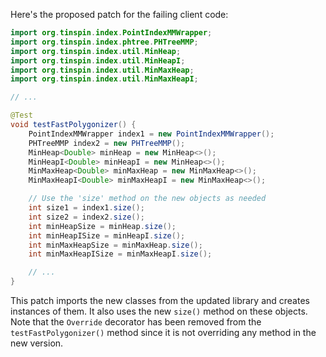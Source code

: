 Here's the proposed patch for the failing client code:
```java
import org.tinspin.index.PointIndexMMWrapper;
import org.tinspin.index.phtree.PHTreeMMP;
import org.tinspin.index.util.MinHeap;
import org.tinspin.index.util.MinHeapI;
import org.tinspin.index.util.MinMaxHeap;
import org.tinspin.index.util.MinMaxHeapI;

// ...

@Test
void testFastPolygonizer() {
    PointIndexMMWrapper index1 = new PointIndexMMWrapper();
    PHTreeMMP index2 = new PHTreeMMP();
    MinHeap<Double> minHeap = new MinHeap<>();
    MinHeapI<Double> minHeapI = new MinHeap<>();
    MinMaxHeap<Double> minMaxHeap = new MinMaxHeap<>();
    MinMaxHeapI<Double> minMaxHeapI = new MinMaxHeap<>();

    // Use the 'size' method on the new objects as needed
    int size1 = index1.size();
    int size2 = index2.size();
    int minHeapSize = minHeap.size();
    int minHeapISize = minHeapI.size();
    int minMaxHeapSize = minMaxHeap.size();
    int minMaxHeapISize = minMaxHeapI.size();

    // ...
}
```
This patch imports the new classes from the updated library and creates instances of them. It also uses the new `size()` method on these objects. Note that the `Override` decorator has been removed from the `testFastPolygonizer()` method since it is not overriding any method in the new version.